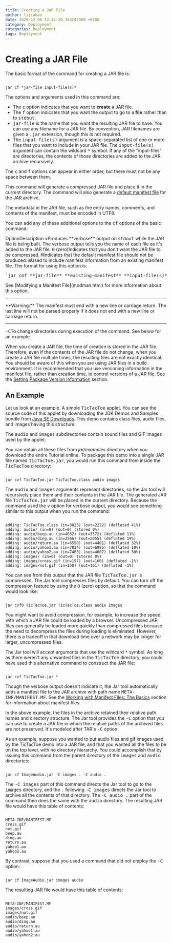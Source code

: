```yaml
---
title: Creating a JAR File
author: lijiabao
date: 2020-12-06 12:45:20.363247000 +0800
category: Deployment
categories: Deployment
tags: Deployment
---
```


# Creating a JAR File

The basic format of the command for creating a JAR file is:

```

jar cf *jar-file input-file(s)*

```

The options and arguments used in this command are:

- The <tt>c</tt> option indicates that you want to **create** a JAR file.
- The <tt>f</tt> option indicates that you want the output to go to a **file** rather than to <tt>stdout</tt>.
- <tt>jar-file</tt> is the name that you want the resulting JAR file to have. You can use any filename for a JAR file. By convention, JAR filenames are given a <tt>.jar</tt> extension, though this is not required.
- The <tt>input-file(s)</tt> argument is a space-separated list of one or more files that you want to include in your JAR file. The <tt>input-file(s)</tt> argument can contain the wildcard <tt>*</tt> symbol. If any of the "input-files" are directories, the contents of those directories are added to the JAR archive recursively.

The <tt>c</tt> and <tt>f</tt> options can appear in either order, but there must not be any space between them.

This command will generate a compressed JAR file and place it in the current directory. The command will also generate a 
[default manifest file](defman.html) for the JAR archive.

The metadata in the JAR file, such as the entry names, comments, and contents of the manifest, must be encoded in UTF8.

You can add any of these additional options to the <tt>cf</tt> options of the basic command:
<th id="h1">Option</th><th id="h2">Description</th>
<td headers="h1" align="center"><tt>v</tt></td><td headers="h2">Produces **verbose** output on <tt>stdout</tt> while the JAR file is being built. The verbose output tells you the name of each file as it's added to the JAR file.</td>
<td headers="h1" align="center"><tt>0</tt> (zero)</td><td headers="h2">Indicates that you don't want the JAR file to be compressed.</td>
<td headers="h1" align="center"><tt>M</tt></td><td headers="h2">Indicates that the default manifest file should not be produced.</td>
<td headers="h1" align="center"><tt>m</tt></td><td headers="h2">Used to include manifest information from an existing manifest file. The format for using this option is:<pre>`jar cmf **jar-file** **existing-manifest** **input-file(s)**`</pre>See [Modifying a Manifest File](modman.html) for more information about this option.<hr />**Warning:**&#160;The manifest must end with a new line or carriage return. The last line will not be parsed properly if it does not end with a new line or carriage return.<hr /></td>
<td headers="h1" align="center"><tt>-C</tt></td><td headers="h2">To change directories during execution of the command. See below for an example.</td>

When you create a JAR file, the time of creation is stored in the JAR file. Therefore, even if the contents of the JAR file do not change, when you create a JAR file multiple times, the resulting files are not exactly identical. You should be aware of this when you are using JAR files in a build environment. It is recommended that you use versioning information in the manifest file, rather than creation time, to control versions of a JAR file. See the 
[Setting Package Version Information](packageman.html) section.

<a name="example" id="example"></a>

## An Example

Let us look at an example. A simple <tt>TicTacToe</tt> applet. You can see the source code of this applet by downloading the JDK Demos and Samples bundle from 
[Java SE Downloads](http://www.oracle.com/technetwork/java/javase/downloads/index.html). This demo contains class files, audio files, and images having this structure:



The <tt>audio</tt> and <tt>images</tt> subdirectories contain sound files and GIF images used by the applet.

You can obtain all these files from *jar/examples* directory when you download the entire Tutorial online. To package this demo into a single JAR file named <tt>TicTacToe.jar</tt>, you would run this command from inside the <tt>TicTacToe</tt> directory:

```

jar cvf TicTacToe.jar TicTacToe.class audio images

```

The <tt>audio</tt> and <tt>images</tt> arguments represent directories, so the Jar tool will recursively place them and their contents in the JAR file. The generated JAR file <tt>TicTacToe.jar</tt> will be placed in the current directory. Because the command used the <tt>v</tt> option for verbose output, you would see something similar to this output when you run the command:

```

adding: TicTacToe.class (in=3825) (out=2222) (deflated 41%)
adding: audio/ (in=0) (out=0) (stored 0%)
adding: audio/beep.au (in=4032) (out=3572) (deflated 11%)
adding: audio/ding.au (in=2566) (out=2055) (deflated 19%)
adding: audio/return.au (in=6558) (out=4401) (deflated 32%)
adding: audio/yahoo1.au (in=7834) (out=6985) (deflated 10%)
adding: audio/yahoo2.au (in=7463) (out=4607) (deflated 38%)
adding: images/ (in=0) (out=0) (stored 0%)
adding: images/cross.gif (in=157) (out=160) (deflated -1%)
adding: images/not.gif (in=158) (out=161) (deflated -1%)

```

You can see from this output that the JAR file <tt>TicTacToe.jar</tt> is compressed. The Jar tool compresses files by default. You can turn off the compression feature by using the <tt>0</tt> (zero) option, so that the command would look like:

```

jar cvf0 TicTacToe.jar TicTacToe.class audio images

```

You might want to avoid compression, for example, to increase the speed with which a JAR file could be loaded by a browser. Uncompressed JAR files can generally be loaded more quickly than compressed files because the need to decompress the files during loading is eliminated. However, there is a tradeoff in that download time over a network may be longer for larger, uncompressed files.

The Jar tool will accept arguments that use the wildcard <tt>*</tt> symbol. As long as there weren't any unwanted files in the <tt>TicTacToe</tt> directory, you could have used this alternative command to construct the JAR file:

```

jar cvf TicTacToe.jar *

```

Though the verbose output doesn't indicate it, the Jar tool automatically adds a manifest file to the JAR archive with path name <tt>META-INF/MANIFEST.MF</tt>. See the 
[Working with Manifest Files: The Basics](manifestindex.html) section for information about manifest files.

In the above example, the files in the archive retained their relative path names and directory structure. The Jar tool provides the <tt>-C</tt> option that you can use to create a JAR file in which the relative paths of the archived files are not preserved. It's modeled after TAR's <tt>-C</tt> option.

As an example, suppose you wanted to put audio files and gif images used by the TicTacToe demo into a JAR file, and that you wanted all the files to be on the top level, with no directory hierarchy. You could accomplish that by issuing this command from the parent directory of the <tt>images</tt> and <tt>audio</tt> directories:

```

jar cf ImageAudio.jar -C images . -C audio .

```

The <tt>-C&#160;images</tt> part of this command directs the Jar tool to go to the <tt>images</tt> directory, and the <tt>.</tt> following <tt>-C&#160;images</tt> directs the Jar tool to archive all the contents of that directory. The <tt>-C&#160;audio&#160;.</tt> part of the command then does the same with the <tt>audio</tt> directory. The resulting JAR file would have this table of contents:

```

META-INF/MANIFEST.MF
cross.gif
not.gif
beep.au
ding.au
return.au
yahoo1.au
yahoo2.au

```

By contrast, suppose that you used a command that did not employ the <tt>-C</tt> option:

```

jar cf ImageAudio.jar images audio

```

The resulting JAR file would have this table of contents:

```

META-INF/MANIFEST.MF
images/cross.gif
images/not.gif
audio/beep.au
audio/ding.au
audio/return.au
audio/yahoo1.au
audio/yahoo2.au

```
